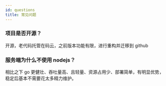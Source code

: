 ```yaml
---
id: questions
title: 常见问题
---
```



### 项目是否开源？
开源，老代码托管在码云，之前版本功能有限，进行重构并迁移到 github


### 服务端为什么不使用 nodejs？
相比之下 go 更健壮、吞吐量高、且轻量、资源占用少、部署简单，有明显优势，稳定后基本不需要花太多精力维护。


